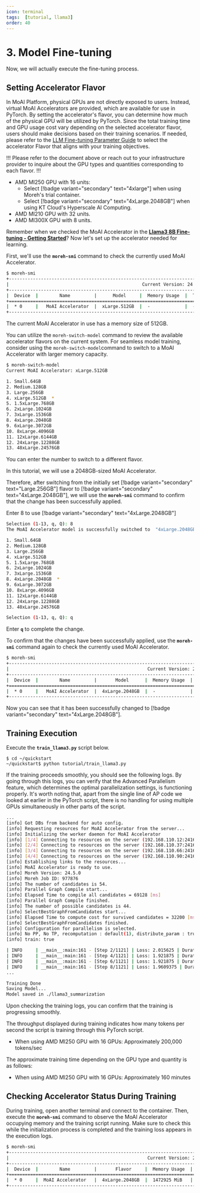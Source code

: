 ```yaml
---
icon: terminal
tags:  [tutorial, llama3]
order: 40
---
```


# 3. Model Fine-tuning
Now, we will actually execute the fine-tuning process.

## Setting Accelerator Flavor

In MoAI Platform, physical GPUs are not directly exposed to users. Instead, virtual MoAI Accelerators are provided, which are available for use in PyTorch. By setting the accelerator's flavor, you can determine how much of the physical GPU will be utilized by PyTorch. Since the total training time and GPU usage cost vary depending on the selected accelerator flavor, users should make decisions based on their training scenarios. If needed, please refer to the [LLM Fine-tuning Parameter Guide](/Supported_Documents/LLM_param_guide.md) to select the accelerator Flavor that aligns with your training objectives.

!!!
Please refer to the document above or reach out to your infrastructure provider to inquire about the GPU types and quantities corresponding to each flavor.
!!!

- AMD MI250 GPU with 16 units:
    - Select [!badge variant="secondary" text="4xlarge"] when using Moreh's trial container.
    - Select [!badge variant="secondary" text="4xLarge.2048GB"] when using KT Cloud's Hyperscale AI Computing.
- AMD MI210 GPU with 32 units.
- AMD MI300X GPU with 8 units.

Remember when we checked the MoAI Accelerator in the [**Llama3 8B Fine-tuning - Getting Started**](index.md)? Now let's set up the accelerator needed for learning.

First, we'll use the **`moreh-smi`** command to check the currently used MoAI Accelerator.

```bash
$ moreh-smi
+---------------------------------------------------------------------------------------------------+
|                                                  Current Version: 24.5.0  Latest Version: 24.5.0  |
+---------------------------------------------------------------------------------------------------+
|  Device  |        Name         |      Model     |  Memory Usage  |  Total Memory  |  Utilization  |
+===================================================================================================+
|  * 0     |   MoAI Accelerator  |  xLarge.512GB  |  -             |  -             |  -            |
+---------------------------------------------------------------------------------------------------+
```

The current MoAI Accelerator in use has a memory size of 512GB.

You can utilize the `moreh-switch-model` command to review the available accelerator flavors on the current system. For seamless model training, consider using the `moreh-switch-model`command to switch to a MoAI Accelerator with larger memory capacity.

```bash
$ moreh-switch-model
Current MoAI Accelerator: xLarge.512GB

1. Small.64GB
2. Medium.128GB
3. Large.256GB
4. xLarge.512GB  *
5. 1.5xLarge.768GB
6. 2xLarge.1024GB
7. 3xLarge.1536GB
8. 4xLarge.2048GB
9. 6xLarge.3072GB
10. 8xLarge.4096GB
11. 12xLarge.6144GB
12. 24xLarge.12288GB
13. 48xLarge.24576GB
```

You can enter the number to switch to a different flavor.

In this tutorial, we will use a 2048GB-sized MoAI Accelerator.

Therefore, after switching from the initially set [!badge variant="secondary" text="Large.256GB"] flavor to [!badge variant="secondary" text="4xLarge.2048GB"], we will use the **`moreh-smi`** command to confirm that the change has been successfully applied.

Enter 8 to use [!badge variant="secondary" text="4xLarge.2048GB"]


```bash
Selection (1-13, q, Q): 8
The MoAI Accelerator model is successfully switched to  "4xLarge.2048GB".

1. Small.64GB
2. Medium.128GB
3. Large.256GB
4. xLarge.512GB
5. 1.5xLarge.768GB
6. 2xLarge.1024GB
7. 3xLarge.1536GB
8. 4xLarge.2048GB  *
9. 6xLarge.3072GB
10. 8xLarge.4096GB
11. 12xLarge.6144GB
12. 24xLarge.12288GB
13. 48xLarge.24576GB

Selection (1-13, q, Q): q 
```

Enter **`q`** to complete the change.

To confirm that the changes have been successfully applied, use the **`moreh-smi`** command again to check the currently used MoAI Accelerator.

```bash
$ moreh-smi
+-----------------------------------------------------------------------------------------------------+
|                                                    Current Version: 24.5.0  Latest Version: 24.5.0  |
+-----------------------------------------------------------------------------------------------------+
|  Device  |        Name         |       Model      |  Memory Usage  |  Total Memory  |  Utilization  |
+=====================================================================================================+
|  * 0     |   MoAI Accelerator  |  4xLarge.2048GB  |  -             |  -             |  -            |
+-----------------------------------------------------------------------------------------------------+
```

Now you can see that it has been successfully changed to [!badge variant="secondary" text="4xLarge.2048GB"].

## Training Execution

Execute the **`train_llama3.py`** script below.

```
$ cd ~/quickstart
~/quickstart$ python tutorial/train_llama3.py
```

If the training proceeds smoothly, you should see the following logs. By going through this logs, you can verify that the Advanced Parallelism feature, which determines the optimal parallelization settings, is functioning properly. It's worth noting that, apart from the single line of AP code we looked at earlier in the PyTorch script, there is no handling for using multiple GPUs simultaneously in other parts of the script.

```bash
...
[info] Got DBs from backend for auto config.
[info] Requesting resources for MoAI Accelerator from the server...
[info] Initializing the worker daemon for MoAI Accelerator
[info] [1/4] Connecting to resources on the server (192.168.110.12:24160)...
[info] [2/4] Connecting to resources on the server (192.168.110.37:24160)...
[info] [3/4] Connecting to resources on the server (192.168.110.66:24160)...
[info] [4/4] Connecting to resources on the server (192.168.110.90:24160)...
[info] Establishing links to the resources...
[info] MoAI Accelerator is ready to use.
[info] Moreh Version: 24.5.0
[info] Moreh Job ID: 977876
[info] The number of candidates is 54.
[info] Parallel Graph Compile start...
[info] Elapsed Time to compile all candidates = 69128 [ms]
[info] Parallel Graph Compile finished.
[info] The number of possible candidates is 44.
[info] SelectBestGraphFromCandidates start...
[info] Elapsed Time to compute cost for survived candidates = 32200 [ms]
[info] SelectBestGraphFromCandidates finished.
[info] Configuration for parallelism is selected.
[info] No PP, No TP, recomputation : default(1), distribute_param : true, distribute_low_prec_param : false
[info] train: true

| INFO     | __main__:main:161 - [Step 2/1121] | Loss: 2.015625 | Duration: 2.32 | Throughput: 113155.17 tokens/sec
| INFO     | __main__:main:161 - [Step 4/1121] | Loss: 1.921875 | Duration: 1.30 | Throughput: 201960.37 tokens/sec
| INFO     | __main__:main:161 - [Step 6/1121] | Loss: 1.921875 | Duration: 1.27 | Throughput: 206829.49 tokens/sec
| INFO     | __main__:main:161 - [Step 8/1121] | Loss: 1.9609375 | Duration: 1.30 | Throughput: 202362.30 tokens/sec
...

Training Done
Saving Model...
Model saved in ./llama3_summarization
```

Upon checking the training logs, you can confirm that the training is progressing smoothly.

The throughput displayed during training indicates how many tokens per second the script is training through this PyTorch script.

- When using AMD MI250 GPU with 16 GPUs: Approximately 200,000 tokens/sec

The approximate training time depending on the GPU type and quantity is as follows:

- When using AMD MI250 GPU with 16 GPUs: Approximately 160 minutes

## Checking Accelerator Status During Training

During training, open another terminal and connect to the container. Then, execute the **`moreh-smi`** command to observe the MoAI Accelerator occupying memory and the training script running. Make sure to check this while the initialization process is completed and the training loss appears in the execution logs.

```bash
$ moreh-smi
+-----------------------------------------------------------------------------------------------------+
|                                                    Current Version: 24.5.0  Latest Version: 24.5.0  |
+-----------------------------------------------------------------------------------------------------+
|  Device  |        Name         |       Flavor     |  Memory Usage  |  Total Memory  |  Utilization  |
+=====================================================================================================+
|  * 0     |  MoAI Accelerator   |  4xLarge.2048GB  |  1472925 MiB   |  2096640 MiB   |    100%       |
+-----------------------------------------------------------------------------------------------------+
```
